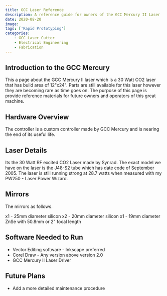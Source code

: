 ```yaml
---
title: GCC Laser Reference
description: A reference guide for owners of the GCC Mercury II Laser 
date: 2020-08-20
image:
tags: ['Rapid Prototyping']
categories:
    - GCC Laser Cutter
    - Electrical Engineering
    - Fabrication
---
```

## Introduction to the GCC Mercury 

This a page about the GCC Mercury II laser which is a 30 Watt CO2 laser that has build area of 12"x24". 
Parts are still available for this laser however they are becoming rare as time goes on. The purpose of this page is provide reference materials 
for future owners and operators of this great machine. 

## Hardware Overview

The controller is a custom controller made by GCC Mercury and is nearing the end of its useful life. 

## Laser Details 
Its the 30 Watt RF excited CO2 Laser made by Synrad. The exact model we have on the laser is the J48-S2 tube which has date code of September 2005. The laser is still running strong at 28.7 watts when measured with my PW250 - Laser Power Wizard. 


## Mirrors 
The mirrors as follows. 

x1 - 25mm diameter silicon 
x2 - 20mm diameter silicon 
x1 - 19mm diameter ZnSe with 50.8mm or 2" focal length 

## Software Needed to Run 
* Vector Editing software - Inkscape preferred 
* Corel Draw - Any version above version 2.0 
* GCC Mercury II Laser Driver 



## Future Plans 
* Add a more detailed maintenance procedure

